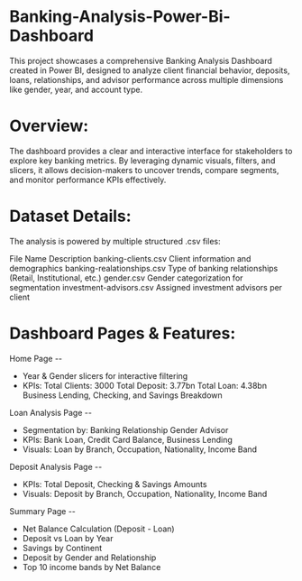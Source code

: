 # Banking-Analysis-Power-Bi-Dashboard
This project showcases a comprehensive Banking Analysis Dashboard created in Power BI, designed to analyze client financial behavior, deposits, loans, relationships, and advisor performance across multiple dimensions like gender, year, and account type.

# Overview:
The dashboard provides a clear and interactive interface for stakeholders to explore key banking metrics. By leveraging dynamic visuals, filters, and slicers, it allows decision-makers to uncover trends, compare segments, and monitor performance KPIs effectively.

# Dataset Details:
The analysis is powered by multiple structured .csv files:

File Name	Description
banking-clients.csv	Client information and demographics
banking-realationships.csv	Type of banking relationships (Retail, Institutional, etc.)
gender.csv	Gender categorization for segmentation
investment-advisors.csv	Assigned investment advisors per client

# Dashboard Pages & Features:
Home Page --
* Year & Gender slicers for interactive filtering
* KPIs:
      Total Clients: 3000
      Total Deposit: 3.77bn
      Total Loan: 4.38bn
      Business Lending, Checking, and Savings Breakdown

Loan Analysis Page --
* Segmentation by:
      Banking Relationship
      Gender
      Advisor
* KPIs:
      Bank Loan, Credit Card Balance, Business Lending
* Visuals:
      Loan by Branch, Occupation, Nationality, Income Band

Deposit Analysis Page --
* KPIs:
      Total Deposit, Checking & Savings Amounts
* Visuals:
      Deposit by Branch, Occupation, Nationality, Income Band

Summary Page --
* Net Balance Calculation (Deposit - Loan)
* Deposit vs Loan by Year
* Savings by Continent
* Deposit by Gender and Relationship
* Top 10 income bands by Net Balance

